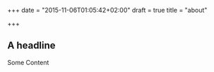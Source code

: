 +++
date = "2015-11-06T01:05:42+02:00"
draft = true
title = "about"

+++

## A headline

Some Content